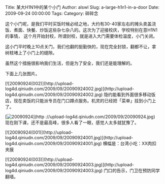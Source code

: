Title: 某大H1N1中的某个小门
Author: alswl
Slug: a-large-h1n1-in-a-door
Date: 2009-09-24 00:00:00
Tags: 
Category: 碎碎念

这个小门呢，是我们平时买饭时候必经之地，大约有30-40家左右的摊头卖盖浇饭、煮面、快餐、炒饭这些杂七杂八的。这次为了迎接校庆，学校特别在意H1N1的事情，
这个月开始封校，所谓封校，就是进入大门需要体检温度，小门关闭。

这小门平时晚上10点关门，我们也翻的挺勤快的，现在完全封锁，翻都不让，拿树枝堵上了小门上的缝隙。

虽然这个措施很影响我们生活，但是为了安全，我们还是能理解的。

下面上几张图片。

[![20090924(002)](http://upload-
log4d.qiniudn.com/2009/09/20090924002.jpg)](http://upload-
log4d.qiniudn.com/2009/09/20090924002.jpg)
隐约能看到外面很多移动饭店，现在卖饭的只能派专员在门口蹲点服务。机灵的已经把「菜单」挂到小门上了。

[![20090924](http://upload-log4d.qiniudn.com/2009/09/20090924.jpg)](http
://upload-log4d.qiniudn.com/2009/09/20090924.jpg)
现在刚下课，还不是最高峰，很多人看了一眼，感觉人太多就犹豫了。

[![20090924(001)](http://upload-
log4d.qiniudn.com/2009/09/20090924001.jpg)](http://upload-
log4d.qiniudn.com/2009/09/20090924001.jpg) 横幅是：台湾小吃：XX肉扣夹膜

[![20090924(003)](http://upload-
log4d.qiniudn.com/2009/09/20090924003.jpg)](http://upload-
log4d.qiniudn.com/2009/09/20090924003.jpg) 门口的告示，门卫在预防同学翻墙。

